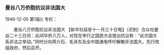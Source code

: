 ### 曼谷八万侨胞抗议非法国大

1946-12-05
第1版()
专栏：

　　曼谷八万侨胞抗议非法国大
    【新华社延安十一月三十日电】（迟到）合众社曼谷二十三日讯：此间华侨八万人，对现在举行之国民大会提出抗议称：“此次国大系非法之举动。”同时分向蒋介石、毛泽东及全中国通电呼吁解散非法国大，先行改组政府，然后召开。
